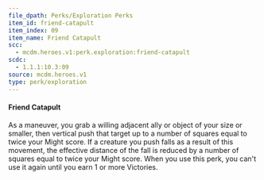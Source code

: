 ```yaml
---
file_dpath: Perks/Exploration Perks
item_id: friend-catapult
item_index: 09
item_name: Friend Catapult
scc:
  - mcdm.heroes.v1:perk.exploration:friend-catapult
scdc:
  - 1.1.1:10.3:09
source: mcdm.heroes.v1
type: perk/exploration
---
```


#### Friend Catapult

As a maneuver, you grab a willing adjacent ally or object of your size or smaller, then vertical push that target up to a number of squares equal to twice your Might score. If a creature you push falls as a result of this movement, the effective distance of the fall is reduced by a number of squares equal to twice your Might score. When you use this perk, you can't use it again until you earn 1 or more Victories.
